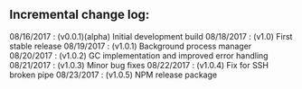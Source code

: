 ## Incremental change log:
08/16/2017 : (v0.0.1)(alpha) Initial development build
08/18/2017 : (v1.0) First stable release
08/19/2017 : (v1.0.1) Background process manager
08/20/2017 : (v1.0.2) GC implementation and improved error handling
08/21/2017 : (v1.0.3) Minor bug fixes
08/22/2017 : (v1.0.4) Fix for SSH broken pipe
08/23/2017 : (v1.0.5) NPM release package
